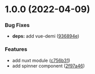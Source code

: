 # 1.0.0 (2022-04-09)


### Bug Fixes

* **deps:** add vue-demi ([936894e](https://github.com/daim-dev/daim-ui/commit/936894e49ef1d53a1c008b8cb92864488e753fbe))


### Features

* add nuxt module ([c756b31](https://github.com/daim-dev/daim-ui/commit/c756b31ff837bb9c49770e572f99794504541f72))
* add spinner component ([2f97a46](https://github.com/daim-dev/daim-ui/commit/2f97a469b1d8f11b51e05b67673a828412503fbc))
